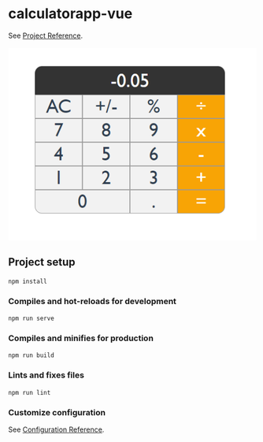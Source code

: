 # calculatorapp-vue

See [Project Reference](https://www.youtube.com/watch?v=m1_ih43p24s).
<br>
<br>
![.](src/assets/1.png)

## Project setup

```
npm install
```

### Compiles and hot-reloads for development

```
npm run serve
```

### Compiles and minifies for production

```
npm run build
```

### Lints and fixes files

```
npm run lint
```

### Customize configuration

See [Configuration Reference](https://cli.vuejs.org/config/).
